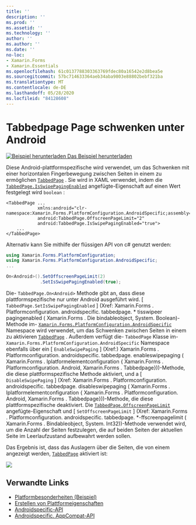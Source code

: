 ```yaml
---
title: ''
description: ''
ms.prod: ''
ms.assetid: ''
ms.technology: ''
author: ''
ms.author: ''
ms.date: ''
no-loc:
- Xamarin.Forms
- Xamarin.Essentials
ms.openlocfilehash: 61c0137788303363769fdec80a16542e2d8bea5e
ms.sourcegitcommit: 57bc714633364aeb34aba9803e88802bebf321ba
ms.translationtype: MT
ms.contentlocale: de-DE
ms.lasthandoff: 05/28/2020
ms.locfileid: "84128608"
---
```

# <a name="tabbedpage-page-swiping-on-android"></a>Tabbedpage Page schwenken unter Android

[![Beispiel herunterladen](~/media/shared/download.png) Das Beispiel herunterladen](https://docs.microsoft.com/samples/xamarin/xamarin-forms-samples/userinterface-platformspecifics)

Diese Android-plattformspezifische wird verwendet, um das Schwenken mit einer horizontalen Fingerbewegung zwischen Seiten in einem zu ermöglichen [`TabbedPage`](xref:Xamarin.Forms.TabbedPage) . Sie wird in XAML verwendet, indem die [`TabbedPage.IsSwipePagingEnabled`](xref:Xamarin.Forms.PlatformConfiguration.AndroidSpecific.TabbedPage.IsSwipePagingEnabledProperty) angefügte-Eigenschaft auf einen Wert festgelegt wird `boolean` :

```xaml
<TabbedPage ...
            xmlns:android="clr-namespace:Xamarin.Forms.PlatformConfiguration.AndroidSpecific;assembly=Xamarin.Forms.Core"
            android:TabbedPage.OffscreenPageLimit="2"
            android:TabbedPage.IsSwipePagingEnabled="true">
    ...
</TabbedPage>
```

Alternativ kann Sie mithilfe der flüssigen API von c# genutzt werden:

```csharp
using Xamarin.Forms.PlatformConfiguration;
using Xamarin.Forms.PlatformConfiguration.AndroidSpecific;
...

On<Android>().SetOffscreenPageLimit(2)
             .SetIsSwipePagingEnabled(true);
```

Die- `TabbedPage.On<Android>` Methode gibt an, dass diese plattformspezifische nur unter Android ausgeführt wird. [ `TabbedPage.SetIsSwipePagingEnabled` ] (Xref: Xamarin.Forms . Platformconfiguration. androidspecific. tabbedpage. * tisswipeer pagingenabled ( Xamarin.Forms . Die bindableobject, System. Boolean)-Methode im- [`Xamarin.Forms.PlatformConfiguration.AndroidSpecific`](xref:Xamarin.Forms.PlatformConfiguration.AndroidSpecific) Namespace wird verwendet, um das Schwenken zwischen Seiten in einem zu aktivieren [`TabbedPage`](xref:Xamarin.Forms.TabbedPage) . Außerdem verfügt die- `TabbedPage` Klasse im- `Xamarin.Forms.PlatformConfiguration.AndroidSpecific` Namespace ebenfalls über ein [ `EnableSwipePaging` ] (Xref:) Xamarin.Forms . Platformconfiguration. androidspecific. tabbedpage. enableswipepaging ( Xamarin.Forms . Iplatformelementconfiguration { Xamarin.Forms . Platformconfiguration. Android, Xamarin.Forms . Tabbedpage}))-Methode, die diese plattformspezifische Methode aktiviert, und a [ `DisableSwipePaging` ] (Xref: Xamarin.Forms . Platformconfiguration. androidspecific. tabbedpage. disableswipepaging ( Xamarin.Forms . Iplatformelementconfiguration { Xamarin.Forms . Platformconfiguration. Android, Xamarin.Forms . Tabbedpage}))-Methode, die diese plattformspezifische deaktiviert. Die [`TabbedPage.OffscreenPageLimit`](xref:Xamarin.Forms.PlatformConfiguration.AndroidSpecific.TabbedPage.OffscreenPageLimitProperty) angefügte-Eigenschaft und [ `SetOffscreenPageLimit` ] (Xref: Xamarin.Forms . Platformconfiguration. androidspecific. tabbedpage. *-ffscreenpagelimit ( Xamarin.Forms . Bindableobject, System. Int32))-Methode verwendet wird, um die Anzahl der Seiten festzulegen, die auf beiden Seiten der aktuellen Seite im Leerlaufzustand aufbewahrt werden sollen.

Das Ergebnis ist, dass das Auslagern über die Seiten, die von einem angezeigt werden, [`TabbedPage`](xref:Xamarin.Forms.TabbedPage) aktiviert ist:

![](tabbedpage-page-swiping-images/tabbedpage-swipe.png)

## <a name="related-links"></a>Verwandte Links

- [Platformbesonderheiten (Beispiel)](https://docs.microsoft.com/samples/xamarin/xamarin-forms-samples/userinterface-platformspecifics)
- [Erstellen von Plattformeigenschaften](~/xamarin-forms/platform/platform-specifics/index.md#creating-platform-specifics)
- [Androidspecific-API](xref:Xamarin.Forms.PlatformConfiguration.AndroidSpecific)
- [Androidspecific. AppCompat-API](xref:Xamarin.Forms.PlatformConfiguration.AndroidSpecific.AppCompat)
